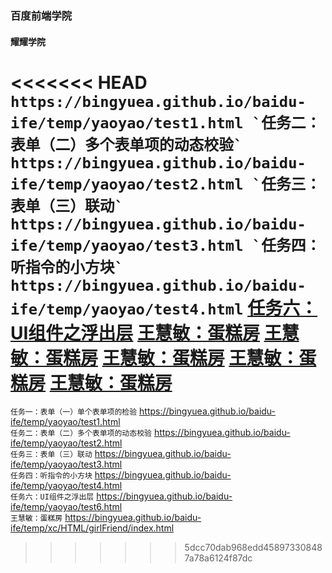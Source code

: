 ### 百度前端学院
#### 耀耀学院
<<<<<<< HEAD
`` https://bingyuea.github.io/baidu-ife/temp/yaoyao/test1.html
`任务二：表单（二）多个表单项的动态校验` https://bingyuea.github.io/baidu-ife/temp/yaoyao/test2.html
`任务三：表单（三）联动` https://bingyuea.github.io/baidu-ife/temp/yaoyao/test3.html
`任务四：听指令的小方块` https://bingyuea.github.io/baidu-ife/temp/yaoyao/test4.html
``
[任务六：UI组件之浮出层](https://bingyuea.github.io/baidu-ife/temp/xc/HTML/girlFriend/index.html)
[王慧敏：蛋糕房](https://bingyuea.github.io/baidu-ife/temp/xc/HTML/girlFriend/index.html)
[王慧敏：蛋糕房](https://bingyuea.github.io/baidu-ife/temp/xc/HTML/girlFriend/index.html)
[王慧敏：蛋糕房](https://bingyuea.github.io/baidu-ife/temp/xc/HTML/girlFriend/index.html)
[王慧敏：蛋糕房](https://bingyuea.github.io/baidu-ife/temp/xc/HTML/girlFriend/index.html)
[王慧敏：蛋糕房](https://bingyuea.github.io/baidu-ife/temp/xc/HTML/girlFriend/index.html)
=======
`任务一：表单（一）单个表单项的检验` https://bingyuea.github.io/baidu-ife/temp/yaoyao/test1.html  
`任务二：表单（二）多个表单项的动态校验` https://bingyuea.github.io/baidu-ife/temp/yaoyao/test2.html   
`任务三：表单（三）联动` https://bingyuea.github.io/baidu-ife/temp/yaoyao/test3.html  
`任务四：听指令的小方块` https://bingyuea.github.io/baidu-ife/temp/yaoyao/test4.html  
`任务六：UI组件之浮出层` https://bingyuea.github.io/baidu-ife/temp/yaoyao/test6.html    
`王慧敏：蛋糕房` https://bingyuea.github.io/baidu-ife/temp/xc/HTML/girlFriend/index.html
>>>>>>> 5dcc70dab968edd458973308487a78a6124f87dc



 

